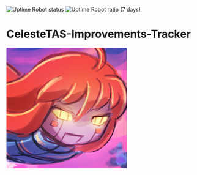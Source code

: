 ![Uptime Robot status](https://img.shields.io/uptimerobot/status/m794209008-bb016154a196134d6bc29356?label=AWS%20status)
![Uptime Robot ratio (7 days)](https://img.shields.io/uptimerobot/ratio/7/m794209008-bb016154a196134d6bc29356)
# CelesteTAS-Improvements-Tracker
![avatar](improvements%20bot%20avatar.png)
